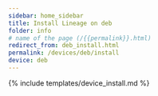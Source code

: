 ```yaml
---
sidebar: home_sidebar
title: Install Lineage on deb
folder: info
# name of the page (/{{permalink}}.html)
redirect_from: deb_install.html
permalink: /devices/deb/install
device: deb
---
```

{% include templates/device_install.md %}
